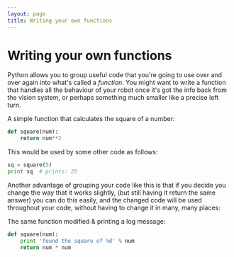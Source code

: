 ```yaml
---
layout: page
title: Writing your own functions
---
```


Writing your own functions
==========================

Python allows you to group useful code that you're going to use over and over again into what's called a *function*.
You might want to write a function that handles all the behaviour of your robot once it's got the info back from the vision system,
 or perhaps something much smaller like a precise left turn.


A simple function that calculates the square of a number:
~~~~~ python
def square(num):
    return num**2
~~~~~

This would be used by some other code as follows:
~~~~~ python
sq = square(5)
print sq  # prints: 25
~~~~~

Another advantage of grouping your code like this is that if you decide you change the way that it works slightly,
 (but still having it return the same answer) you can do this easily,
 and the changed code will be used throughout your code, without having to change it in many, many places:

The same function modified & printing a log message:
~~~~~ python
def square(num):
    print 'found the square of %d' % num
    return num * num
~~~~~
